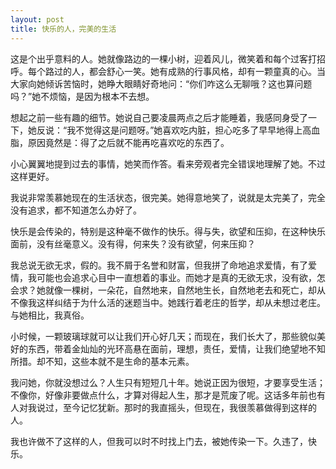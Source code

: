 ```yaml
---
layout: post
title: 快乐的人，完美的生活
---
```

这是个出乎意料的人。她就像路边的一棵小树，迎着风儿，微笑着和每个过客打招呼。每个路过的人，都会舒心一笑。她有成熟的行事风格，却有一颗童真的心。当大家向她倾诉苦恼时，她睁大眼睛好奇地问：“你们咋这么无聊哦？这也算问题吗？”她不烦恼，是因为根本不去想。

想起之前一些有趣的细节。她说自己要凌晨两点之后才能睡着，我感同身受了一下，她反说：“我不觉得这是问题呀。”她喜欢吃内脏，担心吃多了早早地得上高血脂，原因竟然是：得了之后就不能再吃喜欢吃的东西了。

小心翼翼地提到过去的事情，她笑而作答。看来旁观者完全错误地理解了她。不过这样更好。

我说非常羡慕她现在的生活状态，很完美。她得意地笑了，说就是太完美了，完全没有追求，都不知道怎么办好了。

快乐是会传染的，特别是这种毫不做作的快乐。得与失，欲望和压抑，在这种快乐面前，没有丝毫意义。没有得，何来失？没有欲望，何来压抑？

我总说无欲无求，假的。我不屑于名誉和财富，但我拼了命地追求爱情，有了爱情，我可能也会追求心目中一直想着的事业。而她才是真的无欲无求，没有欲，怎会求？她就像一棵树，一朵花，自然地来，自然地生长，自然地老去和死亡，却从不像我这样纠结于为什么活的迷题当中。她践行着老庄的哲学，却从未想过老庄。与她相比，我真俗。

小时候，一颗玻璃球就可以让我们开心好几天；而现在，我们长大了，那些貌似美好的东西，带着金灿灿的光环高悬在面前，理想，责任，爱情，让我们绝望地不知所措。却不知，这些本就不是生命的基本元素。

我问她，你就没想过么？人生只有短短几十年。她说正因为很短，才要享受生活；不像你，好像非要做点什么，才算对得起人生，那才是荒废了呢。这话多年前也有人对我说过，至今记忆犹新。那时的我直摇头，但现在，我很羡慕做得到这样的人。

我也许做不了这样的人，但我可以时不时找上门去，被她传染一下。久违了，快乐。


